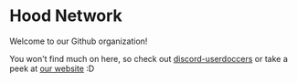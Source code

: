 # Hood Network

Welcome to our Github organization!

You won't find much on here, so check out [discord-userdoccers](https://github.com/discord-userdoccers) or take a peek at [our website](https://hoodnet.work) :D
